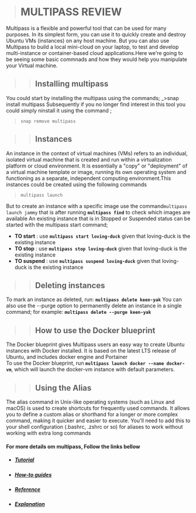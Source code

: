 ># MULTIPASS REVIEW
Multipass is a flexible and powerful tool that can be used for many purposes.
In its simplest form, you can use it to quickly create and destroy Ubuntu VMs (instances) on any host machine.
 But you can also use Multipass to build a local mini-cloud on your laptop, to test and develop multi-instance
 or container-based cloud applications.Here we're going to be seeing some basic commnads and how they would
 help you manipulate your Virtual machine.

 >>## Installing multipass  
 You could start by installing the multipass using the commands;
 _>snap install multipass
 Subsequently if you no longer find interest in this tool you could simply ninstall it using the command ;
 >``snap remove multipass``

 >><h2> Instances  
 An instance in the context of virtual machines (VMs) refers to an individual, isolated virtual machine that is
 created and run within a virtualization platform or cloud environment. It is essentially a "copy" or "deployment"
  of a virtual machine template or image, running its own operating system and functioning as a separate, independent
  computing environment.This instances could be created using the following commands
  >``multipass launch``

  But to create an instance with a specific image use the command``multipass launch jammy`` that is after running **``multipass find``** to check which images are available
  An existing instance that is in Stopped or Suspended status can be started with the multipass start command;
  - __TO start__ : use **``multipass start loving-duck``** given that loving-duck is the existing instance
  - __TO stop__  : use **``multipass stop loving-duck``** given that loving-duck is the existing instance
  - __TO suspend__ : use **``multipass suspend loving-duck``** given that loving-duck is the existing instance
  >><h2>Deleting instances
  To mark an instance as deleted, run:
**``multipass delete keen-yak``**
You can also use the --purge option to permanently delete an instance in a single command; for example:
**``multipass delete --purge keen-yak``**  

>><h2>How to use the Docker blueprint  
The Docker blueprint gives Multipass users an easy way to create Ubuntu instances with Docker installed. It is based on the latest LTS release of Ubuntu, and includes docker engine and Portainer  
To use the Docker blueprint, run **``multipass launch docker --name docker-vm``**, which will launch the docker-vm instance with default parameters.  

>><h2>Using the Alias   
The alias command in Unix-like operating systems (such as Linux and macOS) is used to create shortcuts for frequently used commands. It allows you to define a custom alias or shorthand for a longer or more complex command, making it quicker and easier to execute. You'll need to add this to your shell configuration (.bashrc, .zshrc or so) for aliases to work without working with extra long commands



#### For more details om multipass, Follow the links bellow

- ##### [Tutorial](https://multipass.run/docs/tutorial)

- ##### [How-to guides](https://multipass.run/docs/how-to-guides)

- ##### [Reference](https://multipass.run/docs/reference) 

- ##### [Explanation](https://multipass.run/docs/explanation)


